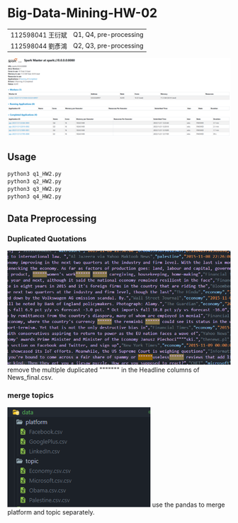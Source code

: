 # Big-Data-Mining-HW-02
|||
|---|---|
|112598041 王衍斌|Q1, Q4, pre-processing|
|112598044 劉彥鴻|Q2, Q3, pre-processing|

![](src/result.png)
## Usage
```bash
python3 q1_HW2.py
python3 q2_HW2.py
python3 q3_HW2.py
python3 q4_HW2.py
```

## Data Preprocessing
### Duplicated Quotations
![Alt text](src/quotations.png)\
remove the multiple duplicated """"""" in the Headline columns of News_final.csv.

### merge topics
![Alt text](src/topics.png)
use the pandas to merge platform and topic separately.
